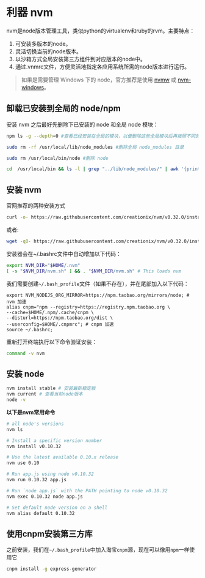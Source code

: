 # 利器 nvm

nvm是node版本管理工具，类似python的virtualenv和ruby的rvm。主要特点：

1. 可安装多版本的node。
2. 灵活切换当前的node版本。
3. 以沙箱方式全局安装第三方组件到对应版本的node中。
4. 通过.vnmrc文件，方便灵活地指定各应用系统所需的node版本进行运行。

> 如果是需要管理 Windows 下的 node，官方推荐是使用 [nvmw](https://github.com/hakobera/nvmw) 或 [nvm-windows](https://github.com/coreybutler/nvm-windows)。

## 卸载已安装到全局的 node/npm

安装 nvm 之后最好先删除下已安装的 node 和全局 node 模块：

```sh
npm ls -g --depth=0 #查看已经安装在全局的模块，以便删除这些全局模块后再按照不同的 node 版本重新进行全局安装

sudo rm -rf /usr/local/lib/node_modules #删除全局 node_modules 目录

sudo rm /usr/local/bin/node #删除 node

cd  /usr/local/bin && ls -l | grep "../lib/node_modules/" | awk '{print $9}'| xargs rm #删除全局 node 模块注册的软链
```

## 安装 nvm

官网推荐的两种安装方式

```sh
curl -o- https://raw.githubusercontent.com/creationix/nvm/v0.32.0/install.sh | bash
```

或者:

```sh
wget -qO- https://raw.githubusercontent.com/creationix/nvm/v0.32.0/install.sh | bash
```

安装器会在~/.bashrc文件中自动增加以下代码：

```sh
export NVM_DIR="$HOME/.nvm"
[ -s "$NVM_DIR/nvm.sh" ] && . "$NVM_DIR/nvm.sh" # This loads nvm
```

我们需要创建`~/.bash_profile`文件（如果不存在），并在尾部加入以下代码：

```
export NVM_NODEJS_ORG_MIRROR=https://npm.taobao.org/mirrors/node; # nvm 加速
alias cnpm="npm --registry=https://registry.npm.taobao.org \
--cache=$HOME/.npm/.cache/cnpm \
--disturl=https://npm.taobao.org/dist \
--userconfig=$HOME/.cnpmrc"; # cnpm 加速
source ~/.bashrc;
```

重新打开终端执行以下命令验证安装：

```sh
command -v nvm
```

## 安装 node

```sh
nvm install stable # 安装最新稳定版
nvm current # 查看当前node版本
node -v
```

**以下是nvm常用命令**

```sh
# all node's versions
nvm ls

# Install a specific version number
nvm install v0.10.32

# Use the latest available 0.10.x release
nvm use 0.10

# Run app.js using node v0.10.32
nvm run 0.10.32 app.js

# Run `node app.js` with the PATH pointing to node v0.10.32
nvm exec 0.10.32 node app.js

# Set default node version on a shell
nvm alias default 0.10.32
```

## 使用cnpm安装第三方库

之前安装，我们在`~/.bash_profile`中加入淘宝`cnpm`源，现在可以像用`npm`一样使用它

```sh
cnpm install -g express-generator
```
